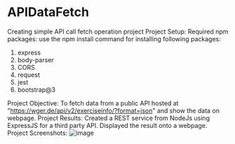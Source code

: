 # APIDataFetch
Creating simple API call fetch operation project
Project Setup:
Required npm packages:
use the npm install command for installing following packages:
1. express
2. body-parser
3. CORS
4. request
5. jest
6. bootstrap@3


Project Objective:
To fetch data from a public API hosted at "https://wger.de/api/v2/exerciseinfo/?format=json" and show the data on webpage.
Project Results:
Created a REST service from NodeJs using ExpressJS for a third party API. Displayed the result onto a webpage.
Project Screenshots:
![image](https://user-images.githubusercontent.com/14957493/154191435-4886fa6f-0c65-4966-8c66-b2cfdf230f46.png)
